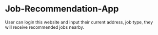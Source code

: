# Job-Recommendation-App

User can login this website and input their current address, job type, they will receive recommended jobs nearby.
